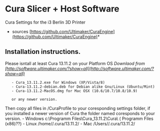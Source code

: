 Cura Slicer + Host Software 
==========

Cura Settings for the i3 Berlin 3D Printer 

* sources [https://github.com/Ultimaker/CuraEngine](https://github.com/Ultimaker/CuraEngine)*


Installation instructions.
-----------



Please isntall at least Cura 13.11.2 on your Platform OS 
       *Downlaod from [http://software.ultimaker.com/?show=all](http://software.ultimaker.com/?show=all)*
       
       - Cura_13.11.2.exe for Windows (XP/Vista/8)
       - Cura-13.11.2-debian.deb for Debian alike Gnu/Linux (Ubuntu/Mint)
       - Cura-13.11.2-MacOS.dmg for Mac OSX (10.6/10.7/10.8/10.9)
       
       or any newer version. 


Then copy all files in /CuraProfile to your coresponding settings folder, if you installed a newer version of Cura the folder named coresponds to your version.
       - Windows c:\Programm Files\Cura_13.11.2\Cura\  ( Programm Files (x86)??)
       - Linux /home/<user>/.cura/13.11.2/
       - Mac /Users/<user>/.cura/13.11.2/ 	  
